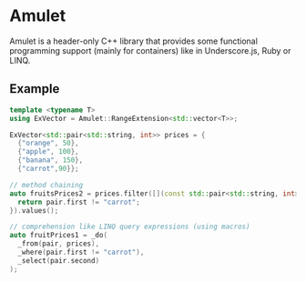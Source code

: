 Amulet
======

Amulet is a header-only C++ library that provides some functional programming support (mainly for containers) like in Underscore.js, Ruby or LINQ.

## Example

```cpp
template <typename T>
using ExVector = Amulet::RangeExtension<std::vector<T>>;

ExVector<std::pair<std::string, int>> prices = {
  {"orange", 50},
  {"apple", 100},
  {"banana", 150},
  {"carrot",90}};

// method chaining
auto fruitsPrices2 = prices.filter([](const std::pair<std::string, int> &pair){
  return pair.first != "carrot";
}).values();

// comprehension like LINQ query expressions (using macros)
auto fruitPrices1 = _do(
  _from(pair, prices),
  _where(pair.first != "carrot"),
  _select(pair.second)
);
```


